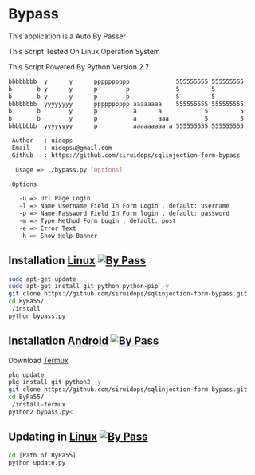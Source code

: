 # Bypass

<p>This application is a Auto By Passer</p>
<p>This Script Tested On Linux Operation System </p>
<p>This Script Powered By Python Version 2.7</p>

```bash
bbbbbbbb  y      y      pppppppppp             555555555 555555555
b       b y      y      p        p             5         5
b       b y      y      p        p             5         5
bbbbbbbb  yyyyyyyy      pppppppppp aaaaaaaa    555555555 555555555
b       b        y      p          a      a            5         5
b       b        y      p          a      aaa          5         5
bbbbbbbb  yyyyyyyy      p          aaaaaaaaa a 555555555 555555555

 Author   : uidops
 Email    : uidopsu@gmail.com
 Github   : https://github.com/siruidops/sqlinjection-form-bypass

  Usage => ./bypass.py [Options]

 Options

   -u => Url Page Login
   -l => Name Username Field In Form Login , default: username
   -p => Name Password Field In Form login , default: password
   -m => Type Method Form Login , default: post
   -e => Error Text
   -h => Show Help Banner

```

## Installation [Linux](https://wikipedia.org/wiki/Linux) [![By Pass](http://icons.iconarchive.com/icons/dakirby309/simply-styled/32/OS-Linux-icon.png)](https://fr.wikipedia.org/wiki/Linux)

```bash
sudo apt-get update
sudo apt-get install git python python-pip -y
git clone https://github.com/siruidops/sqlinjection-form-bypass.git
cd ByPa55/
./install
python bypass.py
```

## Installation [Android](https://wikipedia.org/wiki/Android) [![By Pass](https://cdn1.iconfinder.com/data/icons/logotypes/32/android-32.png)](https://fr.wikipedia.org/wiki/Android)

Download [Termux](https://play.google.com/store/apps/details?id=com.termux)

```bash
pkg update
pkg install git python2 -y
git clone https://github.com/siruidops/sqlinjection-form-bypass.git
cd ByPa55/
./install-termux
python2 bypass.py<
```

## Updating in [Linux](https://wikipedia.org/wiki/Linux) [![By Pass](http://icons.iconarchive.com/icons/dakirby309/simply-styled/32/OS-Linux-icon.png)](https://fr.wikipedia.org/wiki/Linux)

```bash
cd [Path of ByPa55]
python update.py
```
